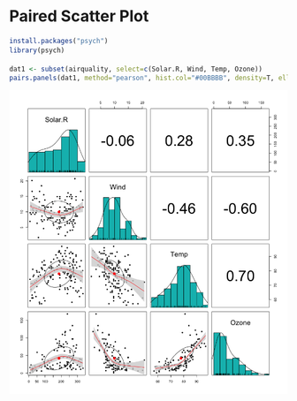 # Paired Scatter Plot

```r
install.packages("psych")
library(psych)

dat1 <- subset(airquality, select=c(Solar.R, Wind, Temp, Ozone))
pairs.panels(dat1, method="pearson", hist.col="#00BBBB", density=T, ellipses=T, ci=T)
```

![](output.png)